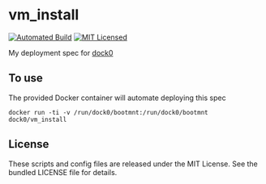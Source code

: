 vm_install
========

[![Automated Build](http://img.shields.io/badge/automated-build-green.svg)](https://registry.hub.docker.com/u/dock0/vm_install/)
[![MIT Licensed](http://img.shields.io/badge/license-MIT-green.svg)](https://tldrlegal.com/license/mit-license)


My deployment spec for [dock0](https://github.com/dock0/dock0)

## To use

The provided Docker container will automate deploying this spec

```
docker run -ti -v /run/dock0/bootmnt:/run/dock0/bootmnt dock0/vm_install
```

## License

These scripts and config files are released under the MIT License. See the bundled LICENSE file for details.

